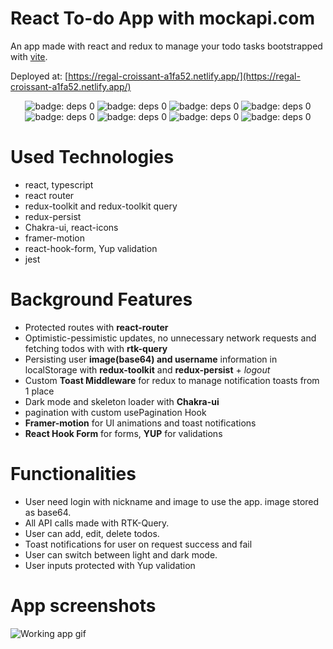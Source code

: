 # React To-do App with mockapi.com
An app made with react and redux to manage your todo tasks bootstrapped with [vite](https://vitejs.dev/).

Deployed at: [https://regal-croissant-a1fa52.netlify.app/](https://regal-croissant-a1fa52.netlify.app/)
<p align="center">
  <img alt="badge: deps 0" src="https://img.shields.io/badge/react-%2320232a.svg?style=flat-square&logo=react&logoColor=%2361DAFB" />
  <img alt="badge: deps 0" src="https://img.shields.io/badge/typescript-%23007ACC.svg?style=flat-square&logo=typescript&logoColor=white" />
  <img alt="badge: deps 0" src="https://img.shields.io/badge/React_Router-CA4245?style=flat-square&logo=react-router&logoColor=white" />
  <img alt="badge: deps 0" src="https://img.shields.io/badge/redux-%23593d88.svg?style=flat-square&logo=redux&logoColor=white" />
  <img alt="badge: deps 0" src="https://img.shields.io/badge/React%20Hook%20Form-%23EC5990.svg?style=flat-square&logo=reacthookform&logoColor=white" />
  <img alt="badge: deps 0" src="https://img.shields.io/badge/chakra-%234ED1C5.svg?style=flat-square&logo=chakraui&logoColor=white" />
  <img alt="badge: deps 0" src="https://img.shields.io/badge/Framer-black?style=flat-square&logo=framer&logoColor=blue" />
  <img alt="badge: deps 0" src="https://img.shields.io/badge/-jest-%23C21325?style=flat-square&logo=jest&logoColor=white" />
</p>

# Used Technologies
- react, typescript
- react router
- redux-toolkit and redux-toolkit query
- redux-persist
- Chakra-ui, react-icons
- framer-motion
- react-hook-form, Yup validation
- jest




# Background Features
- Protected routes with **react-router**
- Optimistic-pessimistic updates, no unnecessary network requests and fetching todos with with **rtk-query**
- Persisting user **image(base64) and username** information in localStorage with **redux-toolkit** and **redux-persist** + _logout_ 
- Custom **Toast Middleware** for redux to manage notification toasts from 1 place
- Dark mode and skeleton loader with **Chakra-ui**
- pagination with custom usePagination Hook
- **Framer-motion** for UI animations and toast notifications
- **React Hook Form** for forms, **YUP** for validations

# Functionalities
- User need login with nickname and image to use the app. image stored as base64.
- All API calls made with RTK-Query. 
- User can add, edit, delete todos.
- Toast notifications for user on request success and fail 
- User can switch between light and dark mode.
- User inputs protected with Yup validation 

# App screenshots

![Working app gif](https://github.com/ouzkagan/reactjs-rtk-query-chakra-ui-todo-app/blob/master/app-working.gif)